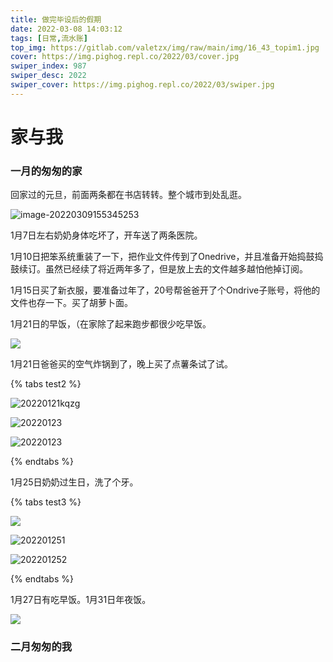 ```yaml
---
title: 做完毕设后的假期
date: 2022-03-08 14:03:12
tags: [日常,流水账]
top_img: https://gitlab.com/valetzx/img/raw/main/img/16_43_topim1.jpg
cover: https://img.pighog.repl.co/2022/03/cover.jpg
swiper_index: 987
swiper_desc: 2022
swiper_cover: https://img.pighog.repl.co/2022/03/swiper.jpg
---
```


# 家与我

### 一月的匆匆的家

回家过的元旦，前面两条都在书店转转。整个城市到处乱逛。

![image-20220309155345253](https://img.pighog.repl.co/2022/03/image-20220309155345253.png)

1月7日左右奶奶身体吃坏了，开车送了两条医院。

1月10日把笨系统重装了一下，把作业文件传到了Onedrive，并且准备开始捣鼓捣鼓续订。虽然已经续了将近两年多了，但是放上去的文件越多越怕他掉订阅。

1月15日买了新衣服，要准备过年了，20号帮爸爸开了个Ondrive子账号，将他的文件也存一下。买了胡萝卜面。

1月21日的早饭，（在家除了起来跑步都很少吃早饭。

![](https://gitlab.com/valetzx/img/raw/main/img/16_13_20220121.jpg)

1月21日爸爸买的空气炸锅到了，晚上买了点薯条试了试。

{% tabs test2 %}

<!-- tab  0121薯条 -->
![20220121kqzg](https://img.pighog.repl.co/2022/03/20220121kqzg.jpg)
<!-- endtab -->

<!-- tab 0123早饭 -->
![20220123](https://img.pighog.repl.co/2022/03/20220123.jpg)
<!-- endtab -->

<!-- tab 0123烤翅 -->
![20220123](https://img.pighog.repl.co/2022/03/202201232.jpg)
<!-- endtab -->

{% endtabs %}

1月25日奶奶过生日，洗了个牙。

{% tabs test3 %}

<!-- tab  0125蛋糕 -->
![](https://img.pighog.repl.co/2022/03/20220125.jpg)
<!-- endtab -->

<!-- tab 0125洗牙 -->
![202201251](https://img.pighog.repl.co/2022/03/202201251.jpg)
<!-- endtab -->

<!-- tab 0125团子 -->
![202201252](https://img.pighog.repl.co/2022/03/202201252.jpg)
<!-- endtab -->

{% endtabs %}

1月27日有吃早饭。1月31日年夜饭。

![](https://img.pighog.repl.co/2022/03/20220131.jpg)

### 二月匆匆的我